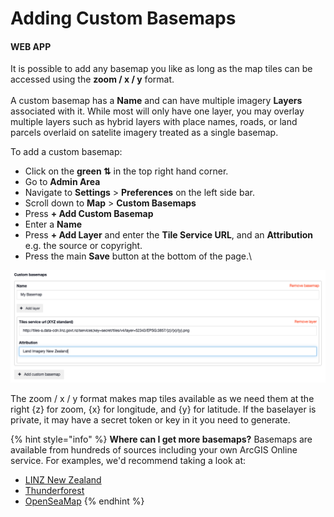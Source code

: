 # Adding Custom Basemaps

#### WEB APP

It is possible to add any basemap you like as long as the map tiles can be accessed using the **zoom / x / y** format.\
\
A custom basemap has a **Name** and can have multiple imagery **Layers** associated with it. While most will only have one layer, you may overlay multiple layers such as hybrid layers with place names, roads, or land parcels overlaid on satelite imagery treated as a single basemap.

To add a custom basemap:

* Click on the **green ⇅** in the top right hand corner.
* Go to **Admin Area**
* Navigate to **Settings** > **Preferences** on the left side bar.
* Scroll down to **Map** > **Custom Basemaps**
* Press **+ Add Custom Basemap**
* Enter a **Name**
* Press **+ Add Layer** and enter the **Tile Service URL**, and an **Attribution** e.g. the source or copyright.&#x20;
* Press the main **Save** button at the bottom of the page.\


![](<../../../.gitbook/assets/adding custom basemaps.png>)

The zoom / x / y format makes map tiles available as we need them at the right {z} for zoom, {x} for longitude, and {y} for latitude. If the baselayer is private, it may have a secret token or key in it you need to generate.

{% hint style="info" %}
**Where can I get more basemaps?** Basemaps are available from hundreds of sources including your own ArcGIS Online service. For examples, we'd recommend taking a look at:

* [LINZ New Zealand](https://data.linz.govt.nz/data/category/topographic/maps/)
* [Thunderforest](https://www.thunderforest.com/maps/outdoors/)
* [OpenSeaMap](https://map.openseamap.org)
{% endhint %}



